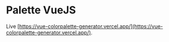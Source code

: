# Palette VueJS

Live [https://vue-colorpalette-generator.vercel.app/](https://vue-colorpalette-generator.vercel.app/).
